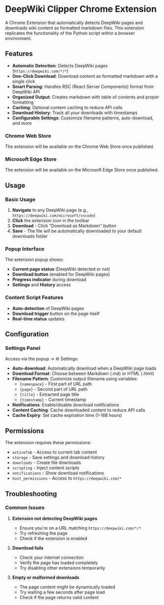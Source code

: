 # DeepWiki Clipper Chrome Extension

A Chrome Extension that automatically detects DeepWiki pages and downloads wiki content as formatted markdown files. This extension replicates the functionality of the Python script within a browser environment.

## Features

- **Automatic Detection**: Detects DeepWiki pages (`https://deepwiki.com/*/*`)
- **One-Click Download**: Download content as formatted markdown with a single click
- **Smart Parsing**: Handles RSC (React Server Components) format from DeepWiki API
- **Organized Output**: Creates markdown with table of contents and proper formatting
- **Caching**: Optional content caching to reduce API calls
- **Download History**: Track all your downloads with timestamps
- **Configurable Settings**: Customize filename patterns, auto-download, and more

### Chrome Web Store

The extension will be available on the Chrome Web Store once published.

### Microsoft Edge Store

The extension will be available on the Microsoft Edge Store once published.

## Usage

### Basic Usage

1. **Navigate** to any DeepWiki page (e.g., `https://deepwiki.com/microsoft/vscode`)
2. **Click** the extension icon in the toolbar
3. **Download** - Click "Download as Markdown" button
4. **Save** - The file will be automatically downloaded to your default downloads folder

### Popup Interface

The extension popup shows:
- **Current page status** (DeepWiki detected or not)
- **Download button** (enabled for DeepWiki pages)
- **Progress indicator** during download
- **Settings** and **History** access

### Content Script Features

- **Auto-detection** of DeepWiki pages
- **Download trigger** button on the page itself
- **Real-time status** updates

## Configuration

### Settings Panel

Access via the popup → ⚙️ Settings:

- **Auto-download**: Automatically download when a DeepWiki page loads
- **Download Format**: Choose between Markdown (.md) or HTML (.html)
- **Filename Pattern**: Customize output filename using variables:
  - `{namespace}` - First part of URL path
  - `{page}` - Second part of URL path  
  - `{title}` - Extracted page title
  - `{timestamp}` - Current timestamp
- **Notifications**: Enable/disable download notifications
- **Content Caching**: Cache downloaded content to reduce API calls
- **Cache Expiry**: Set cache expiration time (1-168 hours)

## Permissions

The extension requires these permissions:

- `activeTab` - Access to current tab content
- `storage` - Save settings and download history  
- `downloads` - Create file downloads
- `scripting` - Inject content scripts
- `notifications` - Show download notifications
- `host_permissions` - Access to `https://deepwiki.com/*`

## Troubleshooting

### Common Issues

1. **Extension not detecting DeepWiki pages**
   - Ensure you're on a URL matching `https://deepwiki.com/*/*`
   - Try refreshing the page
   - Check if the extension is enabled

2. **Download fails**
   - Check your internet connection
   - Verify the page has loaded completely
   - Try disabling other extensions temporarily

3. **Empty or malformed downloads**
   - The page content might be dynamically loaded
   - Try waiting a few seconds after page load
   - Check if the page returns valid content
